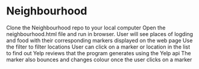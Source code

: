 # Neighbourhood
Clone the Neighbourhood repo to your local computer
Open the neighbourhood.html file and run in browser. 
User will see places of logding and food with their corresponding markers displayed on the web page
Use the filter to filter locations
User can click on a marker or location in the list to find out Yelp reviews that the program generates using the Yelp api
The marker also bounces and changes colour once the user clicks on a marker
